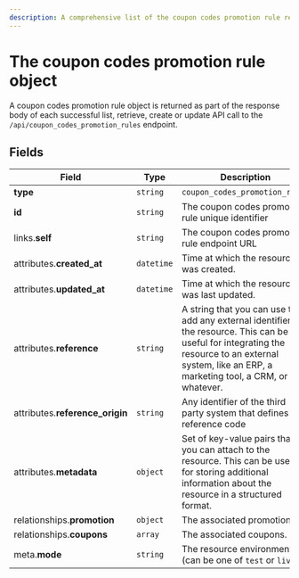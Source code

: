 ```yaml
---
description: A comprehensive list of the coupon codes promotion rule resource's attributes and relationships
---
```


# The coupon codes promotion rule object

A coupon codes promotion rule object is returned as part of the response body of each successful list, retrieve, create or update API call to the `/api/coupon_codes_promotion_rules` endpoint.

## Fields

| Field          | Type     | Description                                  |
| -------------- | -------- | -------------------------------------------- |
| **type**       | `string` | `coupon_codes_promotion_rules`                        |
| **id**         | `string` | The coupon codes promotion rule unique identifier  |
| links.**self** | `string` | The coupon codes promotion rule endpoint URL       |
| attributes.**created_at** | `datetime` | Time at which the resource was created. |
| attributes.**updated_at** | `datetime` | Time at which the resource was last updated. |
| attributes.**reference** | `string` | A string that you can use to add any external identifier to the resource. This can be useful for integrating the resource to an external system, like an ERP, a marketing tool, a CRM, or whatever. |
| attributes.**reference_origin** | `string` | Any identifier of the third party system that defines the reference code |
| attributes.**metadata** | `object` | Set of key-value pairs that you can attach to the resource. This can be useful for storing additional information about the resource in a structured format. |
| relationships.**promotion** | `object` | The associated promotion. |
| relationships.**coupons** | `array` | The associated coupons. |
| meta.**mode** | `string` | The resource environment \(can be one of `test` or `live`\) |

